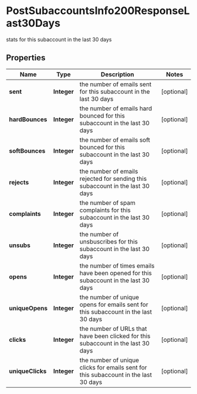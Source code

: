 

# PostSubaccountsInfo200ResponseLast30Days

stats for this subaccount in the last 30 days

## Properties

| Name | Type | Description | Notes |
|------------ | ------------- | ------------- | -------------|
|**sent** | **Integer** | the number of emails sent for this subaccount in the last 30 days |  [optional] |
|**hardBounces** | **Integer** | the number of emails hard bounced for this subaccount in the last 30 days |  [optional] |
|**softBounces** | **Integer** | the number of emails soft bounced for this subaccount in the last 30 days |  [optional] |
|**rejects** | **Integer** | the number of emails rejected for sending this subaccount in the last 30 days |  [optional] |
|**complaints** | **Integer** | the number of spam complaints for this subaccount in the last 30 days |  [optional] |
|**unsubs** | **Integer** | the number of unsbuscribes for this subaccount in the last 30 days |  [optional] |
|**opens** | **Integer** | the number of times emails have been opened for this subaccount in the last 30 days |  [optional] |
|**uniqueOpens** | **Integer** | the number of unique opens for emails sent for this subaccount in the last 30 days |  [optional] |
|**clicks** | **Integer** | the number of URLs that have been clicked for this subaccount in the last 30 days |  [optional] |
|**uniqueClicks** | **Integer** | the number of unique clicks for emails sent for this subaccount in the last 30 days |  [optional] |



